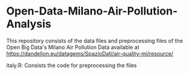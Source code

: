 # Open-Data-Milano-Air-Pollution-Analysis
This repository consists of the data files and preprocessing files of the Open Big Data's Milano Air Pollution Data available at https://dandelion.eu/datagems/SpazioDati/air-quality-mi/resource/ 

italy.R: Consists the code for preprocessing the files
